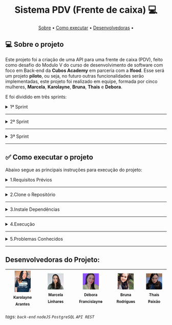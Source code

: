 <h1 align="center"> 
	Sistema PDV (Frente de caixa) 💻
</h1>

<p align="center">
 <a href="#-sobre-o-projeto">Sobre</a> •
 <a href="#-como-executar-o-projeto">Como executar</a> • 
   <a href="#-pre-requisitos">Desenvolvedoras</a> • 
</p>

## 💻 Sobre o projeto

Este projeto foi a criação de uma API para uma frente de caixa (PDV), feito como desafio do Modulo V do curso de desenvolvimento de software com foco em Back-end da **Cubos Academy** em parceria com a **Ifood**. Esse será um projeto **piloto**, ou seja, no futuro outras funcionalidades serão implementadas, este projeto foi realizado em equipe, formada por cinco mulheres, **Marcela**, **Karolayne**, **Bruna**, **Thais** e **Debora**.

E foi dividido em três sprints:

<details>
<summary>1ª Sprint</summary>
<br>

- **Banco de Dados:**
Criação tabelas e colunas para **usuarios** e **categorias**.

- **Listar categorias:**
Essa é a rota que será chamada quando o usuário quiser listar todas as categorias cadastradas.

- **Cadastrar usuário:**
Essa é a rota que será utilizada para cadastrar um novo usuário no sistema.

- **Efetuar login do usuário:**
Essa é a rota que permite o usuário cadastrado realizar o login no sistema.

- **Detalhar perfil do usuário logado:**
Essa é a rota que permite o usuário logado a visualizar os dados do seu próprio perfil, de acordo com a validação do token de autenticação.

- **Editar perfil do usuário logado:**
Essa é a rota que permite o usuário logado atualizar informações de seu próprio cadastro, de acordo com a validação do token de autenticação.

- **Efetuar deploy da aplicação:**
Fizemos o deploy do projeto, pelo site da Cyclic. Em "como executar o projeto" você encontrará o link do deploy.

</details>

---

<details>
<summary>2ª Sprint</summary>
<br>

- **Cadastrar Produto:**
Essa é a rota que permite o usuário logado cadastrar um novo produto no sistema.

- **Editar dados do produto:**
Essa é a rota que permite o usuário logado a atualizar as informações de um produto cadastrado.

- **Listar Produtos:**
Essa é a rota que será chamada quando o usuário logado quiser listar todos os produtos cadastrados.

- **Detalhar Produto:**
Essa é a rota que permite o usuário logado obter um de seus produtos cadastrados.

- **Excluir Produto por ID:**
Essa é a rota que será chamada quando o usuário logado quiser excluir um de seus produtos cadastrados.

- **Cadastrar Cliente:**
Essa é a rota que permite usuário logado cadastrar um novo cliente no sistema.

- **Editar dados do cliente:**
Essa é a rota que permite o usuário realizar atualização de um cliente cadastrado.

- **Listar Clientes:**
Essa é a rota que será chamada quando o usuário logado quiser listar todos os clientes cadastrados.

- **Detalhar Cliente:**
Essa é a rota que será chamada quando o usuário logado quiser obter um de seus clientes cadastrados.

</details>

---

<details>
<summary>3ª Sprint</summary>
<br>

- **Cadastrar Pedido:**
Essa é a rota que será utilizada para cadastrar um novo pedido no sistema. E após o pedido cadastrado é enviado um e-mail para o cliente notificando que o pedido foi efetuado com sucesso. 

- **Listar Pedidos:**
Essa é a rota que será chamada quando o usuário logado quiser listar todos os pedidos cadastrados.

- **Aplicar validação na exclusão de produto:**
Foi aplicada uma regra de negócio que não permitirá exclusão de produto que tenha sido registrado em algum pedido.

- **Aprimorar cadastro/atualização de produto:**
Foram aprimorados o cadastro e a atualização de produto para permitir vincular uma imagem a um produto. 

- **Aprimorar exclusão de produto:**
Foi aprimorada a exclusão de produto para que quando o produto for excluído também seja removida a imagem vinculada a ele na servidor de armazenamento.

</details>

---

## ✅ Como executar o projeto

 Abaixo segue as principais instruções para execução do projeto:

<details>
<summary>1.Requisitos Prévios</summary>
<br>

Para que seja realizado requisições com os verbos POST, PUT, DELETE use a extensão Thunder Client do VSCode, o aplicativo Insomnia ou similar.

- [Git](https://git-scm.com)
- [Node.js](https://nodejs.org/en/)
- [VSCode](https://code.visualstudio.com/)
- [JavaScript](https://developer.mozilla.org/pt-BR/docs/Web/JavaScript)
- [Insomnia](https://insomnia.rest/download)

</details>

---

<details>
<summary>2.Clone o Repositório</summary>
<br>

**Passo 1: Obtenha o URL do Repositório**
- https://github.com/KarolayneADP/SistemaPDV

**Passo 2: Abra o Terminal ou Prompt de Comando e Clone o repositório**
- Vá ate á URL do repositório e clique no canto superior direito em **Code**.
- Selecione a chave de sua preferência e dê o comando git clone.
- Pressione Enter para executar o comando. O Git irá baixar todos os arquivos do repositório para o diretório atual.

</details>

---

<details>
<summary>3.Instale Dependências</summary>
<br>

No seu terminal digite o comando **npm install** para instalar todas as dependências do projeto.

</details>

---

<details>
<summary>4.Execução</summary>
<br>

- O Projeto pode ser inicializado localmente atravéz do comando **npm start**.
- A API estará disponível em http://localhost:3000.
- A API estará disponivel, por tempo limitado, atravéz do link do deploy do projeto https://pdv-equipe-codein5.cyclic.app/.

</details>

---

<details>
<summary>5.Problemas Conhecidos</summary>
<br>

 - Se encontrar problemas com a conexão com o banco de dados, verifique as configurações no arquivo .env.

**Informações para Complementar arquivo .env.:**

kEY_ID= 005f88682bf09180000000001<br>
kEY_NAME= equipeCodeIn5<br>
APP_KEY= K005wmjWoBzXPgMwtv7OEFRlhM9XOSo<br>
ENDPOINT_S3= s3.us-east-005.backblazeb2.com<br>
BACKBLAZE_BACKET = equipeCodeIn5<br>

EMAIL_HOST=smtp.sendgrid.net<br>
EMAIL_PORT=465<br>
EMAIL_USER=apikey<br>
EMAIL_PASS="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"<br>
EMAIL_NAME="PDV-Equipe-CodeIn5"<br>
EMAIL_FROM=pdv.equipecodein5@gmail.com

</details>

---

## Desenvolvedoras do Projeto:

| [<img src="img/Karolayne.jpg" width="50"><br><sub>Karolayne Arantes</sub>](https://www.linkedin.com/in/karolayne-arantes/) | [<img src="img/Marcela.jpg" width=50><br><sub>Marcela Linhares</sub>](https://www.linkedin.com/in/marcelagabilan/) | [<img src="img/Debora.jpg" width=50><br><sub>Débora Francislayne</sub>](https://www.linkedin.com/in/debora-francislayne-silva1/) | [<img src="img/Bruna.jpg" width=50><br><sub>Bruna Rodrigues</sub>](https://www.linkedin.com/in/brunarodferreira/) | [<img src="img/Thais.jpg" width=50><br><sub>Thaís Paixão</sub>](https://www.linkedin.com/in/tha%C3%ADs-paix%C3%A3o-742932141/) |
| --- | --- | --- | --- | --- |


###### tags: `back-end` `nodeJS` `PostgreSQL` `API REST` 